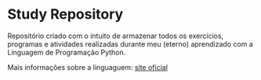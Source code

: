 # Study Repository

   Repositório criado com o intuito de armazenar todos os exercícios, programas e atividades realizadas durante meu (eterno) aprendizado com a Linguagem de Programação Python.

Mais informações sobre a linguaguem: [site oficial](https://www.python.org/)

[](https://github.com/alcantaralbeatriz/studying_py_repository/blob/master/exercises_cv/images/keep-calm-code-python.jpg)
